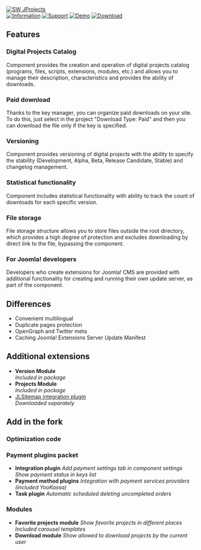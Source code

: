 [![SW JProjects](https://www.septdir.com/images/solutions/projects/1/en-GB/cover.jpg)](https://www.septdir.com/solutions/joomla/components/swjprojects)  
[![Information](https://img.shields.io/badge/information--0.svg?style=for-the-badge&colorA=555&colorB=555&logoWidth=20)](https://www.septdir.com/solutions/joomla/components/swjprojects)
[![Support](https://img.shields.io/badge/support--0.svg?style=for-the-badge&colorA=555&colorB=555&logoWidth=20)](https://www.septdir.com/support#solution=swjprojects)
[![Demo](https://img.shields.io/badge/demo--0.svg?style=for-the-badge&colorA=555&colorB=555&logoWidth=20)](https://joomla.septdir.com/swjprojects)
[![Download](https://img.shields.io/github/release/SeptdirWorkshop/SWJProjects.svg?style=for-the-badge&colorA=555&colorB=1e87f0&label=download)](https://www.septdir.com/solutions/download?element=pkg_swjprojects)

## Features
### Digital Projects Catalog
Component provides the creation and operation of digital projects catalog (programs, files, scripts, extensions, modules, etc.) and allows you to manage their description, characteristics and provides the ability of downloads.

### Paid download
Thanks to the key manager, you can organize paid downloads on your site.  
To do this, just select in the project "Download Type: Paid" and then you can download the file only if the key is specified.

### Versioning
Component provides versioning of digital projects with the ability to specify the stability (Development, Alpha, Beta, Release Candidate, Stable) and changelog management.

### Statistical functionality
Component includes statistical functionality with ability to track the count of downloads for each specific version.

### File storage
File storage structure allows you to store files outside the root directory, which provides a high degree of protection and excludes downloading by direct link to the file, bypassing the component.

### For Joomla! developers
Developers who create extensions for Joomla! CMS are provided with additional functionality for creating and running their own update server, as part of the component.

## Differences
* Convenient multilingual
* Duplicate pages protection
* OpenGraph and Twitter meta
* Caching Joomla! Extensions Server Update Manifest

## Additional extensions
* **Version Module**  
*Included in package*
* **Projects Module**  
*Included in package*
* [JLSitemap integration plugin](https://www.septdir.com/solutions/joomla/plugins/jlsitemap-swjprojects)  
*Downloaded separately*

## Add in the fork
### Optimization code
### Payment plugins packet
* **Integration plugin**
*Add payment settings tab in component settings*
*Show payment status in keys list*  
* **Payment method plugins**
*Integration with payment services providers (included YooKassa)*
* **Task plugin**
*Automatic scheduled deleting uncompleted orders*

### Modules
* **Favorite projects module**
*Show favorite projects in different places*
*Included carousel templates*
* **Download module**
*Show allowed to download projects by the current user* 
